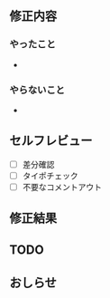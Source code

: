 ## 修正内容

### やったこと

-

### やらないこと

-

## セルフレビュー

- [ ] 差分確認
- [ ] タイポチェック
- [ ] 不要なコメントアウト

## 修正結果

<!-- <img width="400px" src="" /> -->

## TODO

## おしらせ
